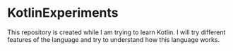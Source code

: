 # KotlinExperiments
This repository is created while I am trying to learn Kotlin. I will try different features of the language and try to understand how this language works.
